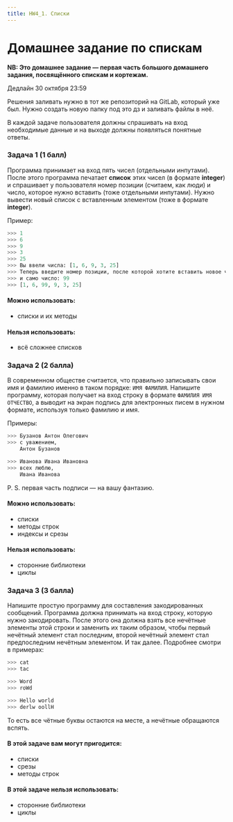 ```yaml
---
title: HW4_1. Списки
---
```


# Домашнее задание по спискам

**NB: Это домашнее задание &mdash; первая часть большого домашнего задания, посвящённого спискам и кортежам.**

Дедлайн 30 октября 23:59

Решения заливать нужно в тот же репозиторий на GitLab, который уже был. Нужно создать новую папку под это дз и заливать файлы в неё.

В каждой задаче пользователя должны спрашивать на вход необходимые данные и на выходе должны появляться понятные ответы.

### Задача 1 (1 балл)

Программа принимает на вход пять чисел (отдельными инпутами). После этого программа печатает **список** этих чисел (в формате **integer**) и спрашивает у пользователя номер позиции (считаем, как люди) и число, которое нужно вставить (тоже отдельными инпутами). Нужно вывести новый список с вставленным элементом (тоже в формате **integer**).

Пример:

```python
>>> 1
>>> 6
>>> 9
>>> 3
>>> 25
>>> Вы ввели числа: [1, 6, 9, 3, 25]
>>> Теперь введите номер позиции, после которой хотите вставить новое число: 2
>>> и само число: 99
>>> [1, 6, 99, 9, 3, 25]
```

#### Можно использовать:
* списки и их методы

#### Нельзя использовать:
* всё сложнее списков

### Задача 2 (2 балла)

В современном обществе считается, что правильно записывать свои имя и фамилию именно в таком порядке: `ИМЯ ФАМИЛИЯ`. Напишите программу, которая получает на вход строку в формате `ФАМИЛИЯ ИМЯ ОТЧЕСТВО`, а выводит на экран подпись для электронных писем в нужном формате, используя только фамилию и имя.

Примеры:
```python
>>> Бузанов Антон Олегович
>>> с уважением,
    Антон Бузанов
```
```python
>>> Иванова Ивана Ивановна
>>> всех люблю,
    Ивана Иванова
```

P. S. первая часть подписи &mdash; на вашу фантазию.

#### Можно использовать:
* списки
* методы строк
* индексы и срезы

#### Нельзя использовать:
* сторонние библиотеки
* циклы

### Задача 3 (3 балла)

Напишите простую программу для составления закодированных сообщений. Программа должна принимать на вход строку, которую нужно закодировать. После этого она должна взять все нечётные элементы этой строки и заменить их таким образом, чтобы первый нечётный элемент стал последним, второй нечётный элемент стал предпоследним нечётным элементом. И так далее. Подробнее смотри в примерах:
```python
>>> cat
>>> tac

>>> Word
>>> roWd

>>> Hello world
>>> derlw oollH
```

То есть все чётные буквы остаются на месте, а нечётные обращаются вспять.

#### В этой задаче вам могут пригодится:
* списки
* срезы
* методы строк

#### В этой задаче нельзя использовать:
* сторонние библиотеки
* циклы

